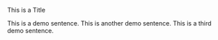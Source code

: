This is a Title

This is a demo sentence.
This is another demo sentence.
This is a third demo sentence.
